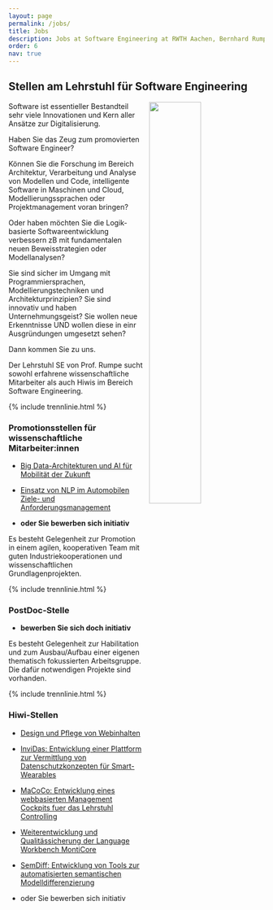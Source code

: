 ```yaml
---
layout: page
permalink: /jobs/
title: Jobs
description: Jobs at Software Engineering at RWTH Aachen, Bernhard Rumpe
order: 6
nav: true
---
```


## Stellen am Lehrstuhl für Software Engineering 

<img style = "padding-left: 10px;" src="{{ '/assets/img/Jobs.png' | relative_url }}" width = "45%" alt="" title="Jobs" align="right">


Software ist essentieller Bestandteil sehr viele Innovationen und Kern 
aller Ansätze zur Digitalisierung. 

Haben Sie das Zeug zum promovierten Software Engineer?

Können Sie die Forschung im Bereich Architektur, Verarbeitung und 
Analyse von Modellen und Code, intelligente Software in Maschinen und 
Cloud, Modellierungssprachen oder Projektmanagement voran bringen? 

Oder haben möchten Sie die Logik-basierte Softwareentwicklung 
verbessern zB mit fundamentalen neuen Beweisstrategien oder 
Modellanalysen? 

Sie sind sicher im Umgang mit Programmiersprachen, 
Modellierungstechniken und Architekturprinzipien? Sie sind innovativ 
und haben Unternehmungsgeist? Sie wollen neue Erkenntnisse UND wollen 
diese in einr Ausgründungen umgesetzt sehen? 

Dann kommen Sie zu uns.

Der Lehrstuhl SE von Prof. Rumpe sucht sowohl erfahrene 
wissenschaftliche Mitarbeiter als auch Hiwis im Bereich Software 
Engineering.

{% include trennlinie.html %}

### Promotionsstellen für wissenschaftliche Mitarbeiter:innen

- [Big Data-Architekturen und AI für Mobilität der 
Zukunft](/assets/jobs/WiMi.CatenaX.ZF.pdf)

- [Einsatz von NLP im Automobilen Ziele- und Anforderungsmanagement](
/assets/jobs/WiMi.KIZAM.pdf)

- **oder Sie bewerben sich initiativ**

Es besteht Gelegenheit zur Promotion in einem agilen, kooperativen Team 
mit guten Industriekooperationen und wissenschaftlichen 
Grundlagenprojekten. 

{% include trennlinie.html %}

### PostDoc-Stelle

- **bewerben Sie sich doch initiativ**

Es besteht Gelegenheit zur Habilitation und zum Ausbau/Aufbau einer 
eigenen thematisch fokussierten Arbeitsgruppe. Die dafür notwendigen 
Projekte sind vorhanden. 

{% include trennlinie.html %}

### Hiwi-Stellen

- [Design und Pflege von 
Webinhalten](/assets/jobs/21.06.25.HiWi.Web.pdf)

- [InviDas: Entwicklung einer Plattform zur Vermittlung von 
Datenschutzkonzepten für Smart-Wearables](/assets/jobs/22.05.17.Invidas.Hiwi.pdf)

- [MaCoCo: Entwicklung eines webbasierten Management Cockpits fuer das 
Lehrstuhl 
Controlling](/assets/jobs/19.07.04.MaCoCo.pdf)

- [Weiterentwicklung und Qualitässicherung der Language Workbench 
MontiCore](/jobs/mc-hiwi) 

- [SemDiff: Entwicklung von Tools zur automatisierten semantischen 
Modelldifferenzierung](/assets/jobs/22.01.18.HiWi.SemDiff.pdf)

- oder Sie bewerben sich initiativ




